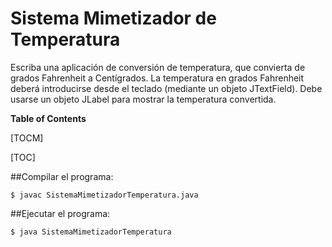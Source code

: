 # Sistema Mimetizador de Temperatura

Escriba una aplicación de conversión de temperatura, que convierta de grados 
Fahrenheit  a Centígrados. La temperatura en grados Fahrenheit deberá 
introducirse desde el teclado (mediante un objeto JTextField). Debe usarse un 
objeto JLabel para mostrar la temperatura convertida.


**Table of Contents**

[TOCM]

[TOC]

##Compilar el programa:

`$ javac SistemaMimetizadorTemperatura.java`


##Ejecutar el programa:

`$ java SistemaMimetizadorTemperatura`


